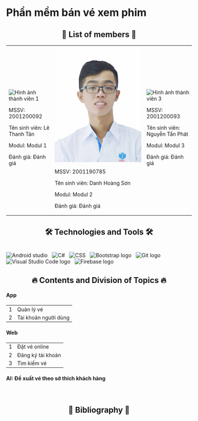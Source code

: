 # Phần mềm bán vé xem phim
<h2 align="center">👦 List of members 👦</h2>
<body>
   <table align="center">
    <tr>
        <td>
            <div class="member">
                <img src="link_hinh_anh_1.jpg" alt="Hình ảnh thành viên 1">
                <div class="member-info">
                    <p>MSSV: 2001200092</p>
                    <p>Tên sinh viên: Lê Thanh Tân</p>
                    <p>Modul: Modul 1</p>
                    <p>Đánh giá: Đánh giá</p>
                </div>
            </div>
        </td>
        <td>
            <div class="member">
                <img src="son.jpg" alt="Hình ảnh thành viên 2">
                <div class="member-info">
                    <p>MSSV: 2001190785</p>
                    <p>Tên sinh viên: Danh Hoàng Sơn</p>
                    <p>Modul: Modul 2</p>
                    <p>Đánh giá: Đánh giá</p>
                </div>
            </div>
        </td>
        <td>
            <div class="member">
                <img src="link_hinh_anh_3.jpg" alt="Hình ảnh thành viên 3">
                <div class="member-info">
                    <p>MSSV: 2001200093</p>
                    <p>Tên sinh viên: Nguyễn Tấn Phát</p>
                    <p>Modul: Modul 3</p>
                    <p>Đánh giá: Đánh giá</p>
                </div>
            </div>
        </td>
    </tr>
</table>
</body>
<a href="#" target="_blank">
 
</a>

<h2 align="center">🛠 Technologies and Tools 🛠</h2>
<br>
<span><img src="https://img.shields.io/badge/Android%20studio-282C34?logo=androidstudio&logoColor=15b659" title="Android studio" height="25" /></span>
&nbsp;
<span><img src="https://img.shields.io/badge/C%20Sharp-282C34?logo=sharp&logoColor=99CC00" title="C#" height="25" /></span>
&nbsp;
<span><img src="https://img.shields.io/badge/CSS3-282C34?logo=css3&logoColor=1572B6" title="CSS" height="25" /></span>
&nbsp;
<span><img src="https://img.shields.io/badge/Bootstrap-282C34?logo=bootstrap&logoColor=7952B3" alt="Bootstrap logo" title="Bootstrap" height="25" /></span>
&nbsp;
<span><img src="https://img.shields.io/badge/git-282C34?logo=git&logoColor=F05032" alt="Git logo" title="Git" height="25" /></span>
&nbsp;
<span><img src="https://img.shields.io/badge/VS%20Code-282C34?logo=visual-studio-code&logoColor=007ACC" alt="Visual Studio Code logo" title="Visual Studio Code" height="25" /></span>
&nbsp;
<span><img src="https://img.shields.io/badge/Firebase-282C34?logo=firebase&logoColor=FFCA28" alt="Firebase logo" title="Firebase" height="25" /></span>
&nbsp;

<br>
<h2 align="center">🔥 Contents and Division of Topics 🔥</h2>
<h4>App</h4>
<table>
    <tr>
        <td>1</td>
        <td>Quản lý vé</td>
    </tr>
    <tr>
        <td>2</td>
        <td>Tài khoản người dùng</td>
    </tr>
</table>

<h4>Web</h4>
<table>
    <tr>
        <td>1</td>
        <td>Đặt vé online</td>
    </tr>
    <tr>
        <td>2</td>
        <td>Đăng ký tài khoản</td>
    </tr>
    <tr>
        <td>3</td>
        <td>Tìm kiếm vé</td>
    </tr>
</table>

<h4>AI: Đề xuất vé theo sở thích khách hàng</h4>
<br>

<h2 align="center">📖 Bibliography 📖</h2>
<br>

<br>
